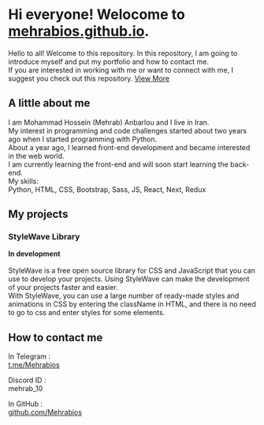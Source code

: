 # Hi everyone! Welocome to <a href="https://github.com/Mehrabios/mehrabios.github.io">mehrabios.github.io</a>.

Hello to all! Welcome to this repository.
In this repository, I am going to introduce myself and put my portfolio and how to contact me.<br>
If you are interested in working with me or want to connect with me, I suggest you check out this repository.
<a href="mehrabios.github.io">View More</a>

## A little about me
I am Mohammad Hossein (Mehrab) Anbarlou and I live in Iran.<br>
My interest in programming and code challenges started about two years ago when I started programming with Python.<br>
About a year ago, I learned front-end development and became interested in the web world.<br>
I am currently learning the front-end and will soon start learning the back-end.<br>
My skills:<br>
Python, HTML, CSS, Bootstrap, Sass, JS, React, Next, Redux

## My projects

### StyleWave Library
**In development**<br><br>
StyleWave is a free open source library for CSS and JavaScript that you can use to develop your projects. Using StyleWave can make the development of your projects faster and easier.<br> With StyleWave, you can use a large number of ready-made styles and animations in CSS by entering the className in HTML, and there is no need to go to css and enter styles for some elements.

## How to contact me

In Telegram :<br>
<a href="t.me/Mehrabios">t.me/Mehrabios</a>

Discord ID :<br>
mehrab_10

In GitHub :<br>
<a href="github.com/Mehrabios">github.com/Mehrabios</a>
